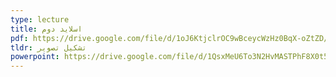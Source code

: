 ```yaml
---
type: lecture
title: اسلاید دوم
pdf: https://drive.google.com/file/d/1oJ6KtjclrOC9wBceycWzHz0BqX-oZtZD/view?usp=sharing
tldr: تشکیل تصویر
powerpoint: https://drive.google.com/file/d/1QsxMeU6To3N2HvMASTPhF8X0t5daPKO3/view?usp=sharing
---
```

